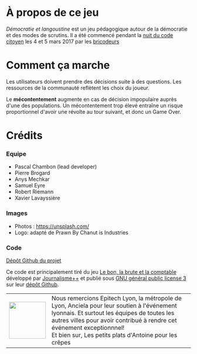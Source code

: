 # À propos de ce jeu

_Démocratie et langoustine_ est un jeu pédagogique autour de la démocratie et des modes de scrutins.
Il a été commencé pendant la [nuit du code citoyen](https://codecitoyen.github.io/) les 4 et 5 mars 2017 par les [bricodeurs](https://lesbricodeurs.fr)

# Comment ça marche

Les utilisateurs doivent prendre des décisions suite à des questions. Les ressources de la communauté reflètent les choix du joueur.

Le **mécontentement** augmente en cas de décision impopulaire auprès d'une des populations. Un mécontentement trop élevé entraîne un risque proportionnel d'avoir une révolte au tour suivant, et donc un Game Over.


# Crédits

### Equipe

* Pascal Chambon (lead developer)
* Pierre Brogard
* Anys Mechkar
* Samuel Eyre
* Robert Riemann
* Xavier Lavayssière

### Images

* Photos : https://unsplash.com/
* Logo: adapté de Prawn By Chanut is Industries

### Code

[Dépôt Github du projet](https://github.com/CodeCitoyen/Demoscampi)

Ce code est principalement tiré du jeu [Le bon, la brute et la comptable](https://jplusplus.github.io/the-accountant/fr.html#/) développé par [Journalisme++](http://www.jplusplus.org/fr/) et publié sous [GNU général public license 3](https://www.gnu.org/licenses/gpl-3.0.en.html) sur leur [dépôt Github](https://github.com/jplusplus/the-accountant/).


<table>
<tr>
	<td><img src="./images/logos/ncc.jpg" name="Logo Nuit du Code Citoyen" width="100px" border="0"></td>
	<td>Nous remercions Epitech Lyon, la métropole de Lyon, Anciela pour leur soutien à l'événement lyonnais. Et surtout les équipes de toutes les autres villes pour avoir contribué à rendre cet événement exceptionnnel! <br>
 Et bien sur, Les petits plats d'Antoine pour les crêpes
</td>
</tr>
</table>

